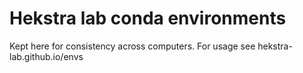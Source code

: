 # Hekstra lab conda environments

Kept here for consistency across computers. For usage see hekstra-lab.github.io/envs
